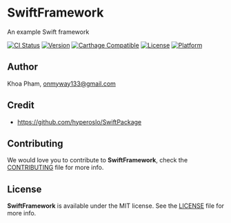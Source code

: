 # SwiftFramework
An example Swift framework

[![CI Status](http://img.shields.io/travis/onmyway133/SwiftFramework.svg?style=flat)](https://travis-ci.org/onmyway133/SwiftFramework)
[![Version](https://img.shields.io/cocoapods/v/SwiftFramework.svg?style=flat)](http://cocoadocs.org/docsets/SwiftFramework)
[![Carthage Compatible](https://img.shields.io/badge/Carthage-compatible-4BC51D.svg?style=flat)](https://github.com/Carthage/Carthage)
[![License](https://img.shields.io/cocoapods/l/SwiftFramework.svg?style=flat)](http://cocoadocs.org/docsets/SwiftFramework)
[![Platform](https://img.shields.io/cocoapods/p/SwiftFramework.svg?style=flat)](http://cocoadocs.org/docsets/SwiftFramework)

## Author

Khoa Pham, onmyway133@gmail.com

## Credit

- https://github.com/hyperoslo/SwiftPackage

## Contributing

We would love you to contribute to **SwiftFramework**, check the [CONTRIBUTING](https://github.com/onmyway133/SwiftFramework/blob/master/CONTRIBUTING.md) file for more info.

## License

**SwiftFramework** is available under the MIT license. See the [LICENSE](https://github.com/onmyway133/SwiftFramework/blob/master/LICENSE.md) file for more info.
